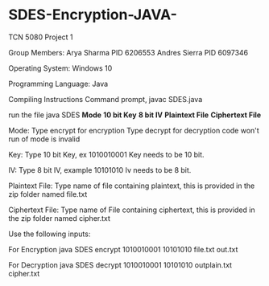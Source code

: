 # SDES-Encryption-JAVA-
TCN 5080 Project 1

Group Members: 
Arya Sharma PID 6206553
Andres Sierra PID 6097346

Operating System: Windows 10

Programming Language: Java


Compiling Instructions
Command prompt, javac SDES.java


run the file
java SDES **Mode** **10 bit Key** **8 bit IV** **Plaintext File** **Ciphertext File**


Mode:
Type encrypt for encryption 
Type decrypt for decryption
code won't run of mode is invalid

Key:
Type 10 bit Key, ex 1010010001
Key needs to be 10 bit.

IV:
Type 8 bit IV, example 10101010
Iv needs to be 8 bit.

Plaintext File:
Type name of file containing plaintext, this is provided in the zip folder named file.txt

Ciphertext File:
Type name of File containing ciphertext, this is provided in the zip folder named cipher.txt


Use the following inputs: 

For Encryption
java SDES encrypt 1010010001 10101010 file.txt out.txt

For Decryption
java SDES decrypt 1010010001 10101010 outplain.txt cipher.txt
